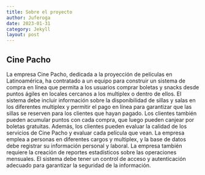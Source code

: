 ```yaml
---
title: Sobre el proyecto
author: Juferoga
date: 2023-01-31
category: Jekyll
layout: post
---
```


## Cine Pacho

La empresa Cine Pacho, dedicada a la proyección de películas en Latinoamérica, ha contratado a un equipo para construir un sistema de compra en línea que permita a los usuarios comprar boletas y snacks desde puntos ágiles en locales cercanos a los multiplex o dentro de ellos. El sistema debe incluir información sobre la disponibilidad de sillas y salas en los diferentes multiplex y permitir el pago en línea para garantizar que las sillas se reserven para los clientes que hayan pagado. Los clientes también pueden acumular puntos con cada compra, que luego pueden canjear por boletas gratuitas. Además, los clientes pueden evaluar la calidad de los servicios de Cine Pacho y evaluar cada película que vean. La empresa emplea a personas en diferentes cargos y multiplex, y la base de datos debe registrar su información personal y laboral. La empresa también requiere la creación de reportes estadísticos sobre las operaciones mensuales. El sistema debe tener un control de acceso y autenticación adecuado para garantizar la seguridad de la información.
